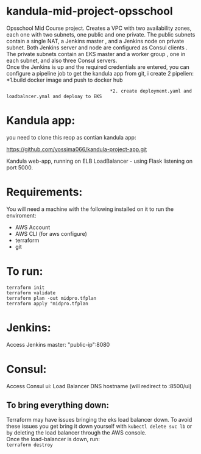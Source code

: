 # kandula-mid-project-opsschool
Opsschool Mid Course project. Creates a VPC  with two availability zones, 
each one with two subnets, one public and one private. The public subnets contain a single NAT, a 
Jenkins master , and a Jenkins node on private subnet. 
Both Jenkins server and node are configured as Consul clients .   
The private subnets contain an EKS master and a worker group , one in each subnet, 
and also three Consul servers.   
Once the Jenkins is up and the required credentials are entered, you can configure a pipeline job to get the 
kandula app from git, i create 2 pipelien: 
                                         *1.build docker image and push to docker hub
                                           
                                          *2. create deployment.yaml and loadbalncer.ymal and deploay to EKS
                                           
                                           
# Kandula app:
you need to clone this reop as contian kandula app:

https://github.com/yossima066/kandula-project-app.git

Kandula web-app, running on ELB LoadBalancer - using Flask listening on port 5000.



# Requirements:
You will need a machine with the following installed on it to run the enviroment:
- AWS Account
- AWS CLI (for aws configure)
- terraform  
- git

# To run:
`terraform init`  
`terraform validate`  
`terraform plan -out midpro.tfplan`  
`terraform apply "midpro.tfplan`


# Jenkins:
Access Jenkins master: "public-ip":8080

  
# Consul:
Access Consul ui: Load Balancer DNS hostname (will redirect to :8500/ui)


## To bring everything down:
Terraform may have issues bringing the eks load balancer down. To avoid these issues you get bring it down yourself with `kubectl delete svc lb` or by deleting the load balancer through the AWS console.  
Once the load-balancer is down,  run:  
`terraform destroy`






